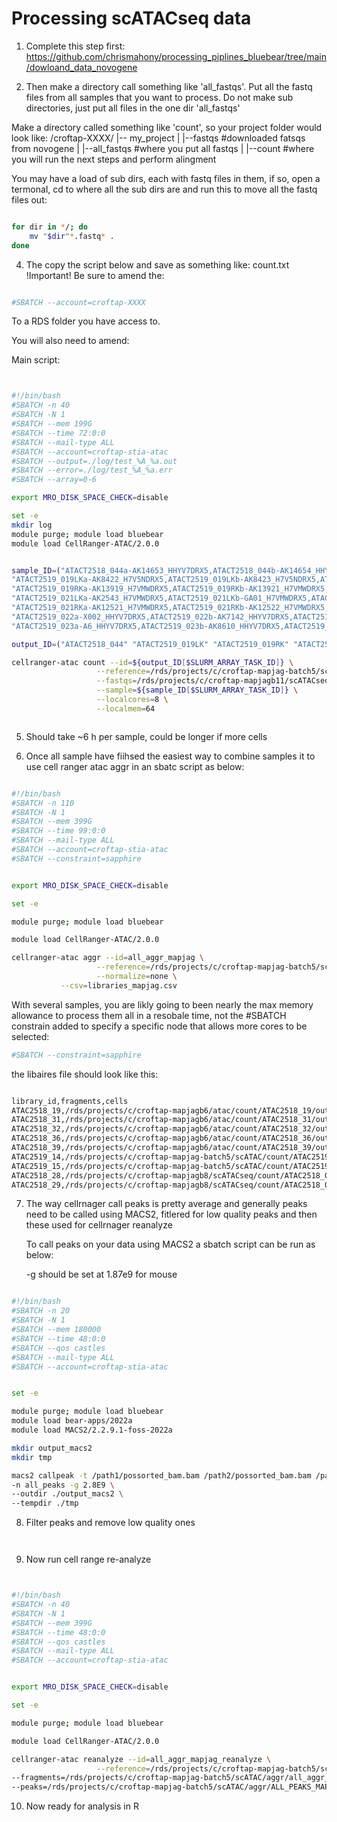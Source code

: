 # Processing scATACseq data


1. Complete this step first: https://github.com/chrismahony/processing_piplines_bluebear/tree/main/dowloand_data_novogene


2. Then make a directory call something like 'all_fastqs'. Put all the fastq files from all samples that you want to process. Do not make sub directories, just put all files in the one dir 'all_fastqs'

Make a directory called something like 'count', so your project folder would look like:
/croftap-XXXX/
|-- my_project
| |--fastqs #downloaded fatsqs from novogene
| |--all_fastqs   #where you put all fastqs
| |--count   #where you will run the next steps and perform alingment


You may have a load of sub dirs, each with fastq files in them, if so, open a termonal, cd to where all the sub dirs are and run this to move all the fastq files out:


```bash

for dir in */; do
    mv "$dir"*.fastq* .
done

```



4. The copy the script below and save as something like: count.txt
!Important!
Be sure to amend the:

```bash

#SBATCH --account=croftap-XXXX

```

To a RDS folder you have access to.

You will also need to amend:



Main script:


```bash


#!/bin/bash
#SBATCH -n 40
#SBATCH -N 1
#SBATCH --mem 199G
#SBATCH --time 72:0:0
#SBATCH --mail-type ALL
#SBATCH --account=croftap-stia-atac
#SBATCH --output=./log/test_%A_%a.out
#SBATCH --error=./log/test_%A_%a.err
#SBATCH --array=0-6

export MRO_DISK_SPACE_CHECK=disable

set -e
mkdir log
module purge; module load bluebear
module load CellRanger-ATAC/2.0.0


sample_ID=("ATACT2518_044a-AK14653_HHYV7DRX5,ATACT2518_044b-AK14654_HHYV7DRX5,ATACT2518_044c-AK14655_HHYV7DRX5,ATACT2518_044d-AK14656_HHYV7DRX5" \
"ATACT2519_019LKa-AK8422_H7V5NDRX5,ATACT2519_019LKb-AK8423_H7V5NDRX5,ATACT2519_019LKc-AK8424_H7V5NDRX5,ATACT2519_019LKd-AK8421_H7V5NDRX5" \
"ATACT2519_019RKa-AK13919_H7VMWDRX5,ATACT2519_019RKb-AK13921_H7VMWDRX5,ATACT2519_019RKc-AK13920_H7VMWDRX5,ATACT2519_019RKd-AK13922_H7VMWDRX5" \
"ATACT2519_021LKa-AK2543_H7VMWDRX5,ATACT2519_021LKb-GA01_H7VMWDRX5,ATACT2519_021LKc-X127_H7VMWDRX5,ATACT2519_021LKd-X172_H7VMWDRX5" \
"ATACT2519_021RKa-AK12521_H7VMWDRX5,ATACT2519_021RKb-AK12522_H7VMWDRX5,ATACT2519_021RKc-AK12523_H7VMWDRX5,ATACT2519_021RKd-AK11699_H7VMWDRX5" \
"ATACT2519_022a-X002_HHYV7DRX5,ATACT2519_022b-AK7142_HHYV7DRX5,ATACT2519_022c-X087_HHYV7DRX5,ATACT2519_022d-X133_HHYV7DRX5" \
"ATACT2519_023a-A6_HHYV7DRX5,ATACT2519_023b-AK8610_HHYV7DRX5,ATACT2519_023c-AK8609_HHYV7DRX5,ATACT2519_023d-AK8611_HHYV7DRX5")

output_ID=("ATACT2518_044" "ATACT2519_019LK" "ATACT2519_019RK" "ATACT2519_021LK" "ATACT2519_021RK" "ATACT2519_022" "ATACT2519_023")

cellranger-atac count --id=${output_ID[$SLURM_ARRAY_TASK_ID]} \
                   --reference=/rds/projects/c/croftap-mapjag-batch5/scATAC/count/refdata-cellranger-arc-GRCh38-2020-A-2.0.0 \
                   --fastqs=/rds/projects/c/croftap-mapjagb11/scATACseq/all_fastqs_all_batches \
                   --sample=${sample_ID[$SLURM_ARRAY_TASK_ID]} \
                   --localcores=8 \
                   --localmem=64



```



5. Should take ~6 h per sample, could be longer if more cells



6. Once all sample have fiihsed the easiest way to combine samples it to use cell ranger atac aggr in an sbatc script as below:



```bash

#!/bin/bash
#SBATCH -n 110
#SBATCH -N 1
#SBATCH --mem 399G
#SBATCH --time 99:0:0
#SBATCH --mail-type ALL
#SBATCH --account=croftap-stia-atac
#SBATCH --constraint=sapphire


export MRO_DISK_SPACE_CHECK=disable

set -e

module purge; module load bluebear

module load CellRanger-ATAC/2.0.0

cellranger-atac aggr --id=all_aggr_mapjag \
                   --reference=/rds/projects/c/croftap-mapjag-batch5/scATAC/count/refdata-cellranger-arc-GRCh38-2020-A-2.0.0 \
                   --normalize=none \
		   --csv=libraries_mapjag.csv

```


With several samples, you are likly going to been nearly the max memory allowance to process them all in a resobale time, not the #SBATCH constrain added to specify a specific node that allows more cores to be selected:


```bash
#SBATCH --constraint=sapphire

```


the libaires file should look like this:


```bash

library_id,fragments,cells
ATAC2518_19,/rds/projects/c/croftap-mapjagb6/atac/count/ATAC2518_19/outs/fragments.tsv.gz,/rds/projects/c/croftap-mapjagb6/atac/count/ATAC2518_19/outs/singlecell.csv
ATAC2518_31,/rds/projects/c/croftap-mapjagb6/atac/count/ATAC2518_31/outs/fragments.tsv.gz,/rds/projects/c/croftap-mapjagb6/atac/count/ATAC2518_31/outs/singlecell.csv
ATAC2518_32,/rds/projects/c/croftap-mapjagb6/atac/count/ATAC2518_32/outs/fragments.tsv.gz,/rds/projects/c/croftap-mapjagb6/atac/count/ATAC2518_32/outs/singlecell.csv
ATAC2518_36,/rds/projects/c/croftap-mapjagb6/atac/count/ATAC2518_36/outs/fragments.tsv.gz,/rds/projects/c/croftap-mapjagb6/atac/count/ATAC2518_36/outs/singlecell.csv
ATAC2518_39,/rds/projects/c/croftap-mapjagb6/atac/count/ATAC2518_39/outs/fragments.tsv.gz,/rds/projects/c/croftap-mapjagb6/atac/count/ATAC2518_39/outs/singlecell.csv
ATAC2519_14,/rds/projects/c/croftap-mapjag-batch5/scATAC/count/ATAC2519_14/outs/fragments.tsv.gz,/rds/projects/c/croftap-mapjag-batch5/scATAC/count/ATAC2519_14/outs/singlecell.csv
ATAC2519_15,/rds/projects/c/croftap-mapjag-batch5/scATAC/count/ATAC2519_15/outs/fragments.tsv.gz,/rds/projects/c/croftap-mapjag-batch5/scATAC/count/ATAC2519_15/outs/singlecell.csv
ATAC2518_28,/rds/projects/c/croftap-mapjagb8/scATACseq/count/ATAC2518_028/outs/fragments.tsv.gz,/rds/projects/c/croftap-mapjagb8/scATACseq/count/ATAC2518_028/outs/singlecell.csv
ATAC2518_29,/rds/projects/c/croftap-mapjagb8/scATACseq/count/ATAC2518_029/outs/fragments.tsv.gz,/rds/projects/c/croftap-mapjagb8/scATACseq/count/ATAC2518_029/outs/singlecell.csv


```



7. The way cellrnager call peaks is pretty average and generally peaks need to be called using MACS2, fitlered for low quality peaks and then these used for cellrnager reanalyze

   To call peaks on your data using MACS2 a sbatch script can be run as below:

   -g should be set at 1.87e9 for mouse


```bash

#!/bin/bash
#SBATCH -n 20                       
#SBATCH -N 1                       
#SBATCH --mem 180000                 
#SBATCH --time 48:0:0
#SBATCH --qos castles
#SBATCH --mail-type ALL
#SBATCH --account=croftap-stia-atac


set -e

module purge; module load bluebear
module load bear-apps/2022a
module load MACS2/2.2.9.1-foss-2022a

mkdir output_macs2
mkdir tmp

macs2 callpeak -t /path1/possorted_bam.bam /path2/possorted_bam.bam /path3/possorted_bam.bam \
-n all_peaks -g 2.8E9 \
--outdir ./output_macs2 \
--tempdir ./tmp

```


8. Filter peaks and remove low quality ones

```bash



```



9. Now run cell range re-analyze

```bash


#!/bin/bash
#SBATCH -n 40
#SBATCH -N 1
#SBATCH --mem 399G
#SBATCH --time 48:0:0
#SBATCH --qos castles
#SBATCH --mail-type ALL
#SBATCH --account=croftap-stia-atac


export MRO_DISK_SPACE_CHECK=disable

set -e

module purge; module load bluebear

module load CellRanger-ATAC/2.0.0

cellranger-atac reanalyze --id=all_aggr_mapjag_reanalyze \
                   --reference=/rds/projects/c/croftap-mapjag-batch5/scATAC/count/refdata-cellranger-arc-GRCh38-2020-A-2.0.0 \
--fragments=/rds/projects/c/croftap-mapjag-batch5/scATAC/aggr/all_aggr_mapjag/outs/fragments.tsv.gz \
--peaks=/rds/projects/c/croftap-mapjag-batch5/scATAC/aggr/ALL_PEAKS_MAPJAG_peaks_f2.txt


```

10. Now ready for analysis in R




